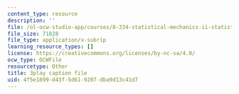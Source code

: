 ```yaml
---
content_type: resource
description: ''
file: /ol-ocw-studio-app/courses/8-334-statistical-mechanics-ii-statistical-physics-of-fields-spring-2014/4f5e1899d43f5d619207dba9d13c41d7_yBdXS5dXQN4.vtt
file_size: 71828
file_type: application/x-subrip
learning_resource_types: []
license: https://creativecommons.org/licenses/by-nc-sa/4.0/
ocw_type: OCWFile
resourcetype: Other
title: 3play caption file
uid: 4f5e1899-d43f-5d61-9207-dba9d13c41d7
---
```

